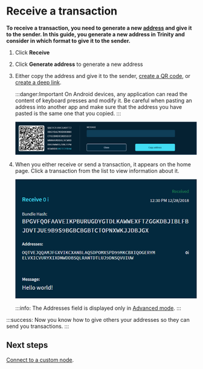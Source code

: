 # Receive a transaction

**To receive a transaction, you need to generate a new [address](root://getting-started/0.1/clients/addresses.md) and give it to the sender. In this guide, you generate a new address in Trinity and consider in which format to give it to the sender.**

1. Click **Receive**

2. Click **Generate address** to generate a new address

3. Either copy the address and give it to the sender, [create a QR code](../how-to-guides/create-a-qr-code.md), or [create a deep link](../how-to-guides/create-deep-link.md).

    :::danger:Important
    On Android devices, any application can read the content of keyboard presses and modify it. Be careful when pasting an address into another app and make sure that the address you have pasted is the same one that you copied.
    :::

    ![Receiving a transaction](../images/receive.png)
    
4. When you either receive or send a transaction, it appears on the home page. Click a transaction from the list to view information about it.

    ![A received transaction](../images/trinity-receive-message.png)

    :::info:
    The Addresses field is displayed only in [Advanced mode](../how-to-guides/change-the-general-settings.md).
    :::

:::success:
Now you know how to give others your addresses so they can send you transactions.
:::

## Next steps

[Connect to a custom node](../how-to-guides/connect-to-a-custom-node.md).